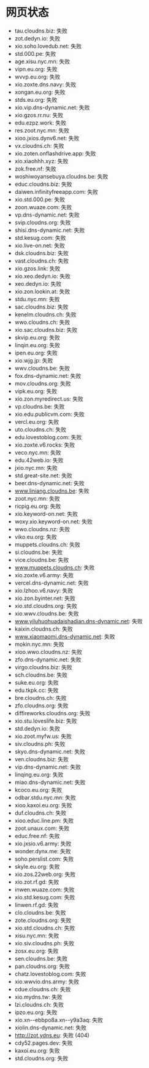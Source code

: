 # 网页状态
- tau.cloudns.biz: 失败
- zot.dedyn.io: 失败
- xio.soho.lovedub.net: 失败
- std.000.pe: 失败
- age.xisu.nyc.mn: 失败
- vipn.eu.org: 失败
- wvvp.eu.org: 失败
- xio.zoxte.dns.navy: 失败
- xongan.eu.org: 失败
- stds.eu.org: 失败
- xio.vip.dns-dynamic.net: 失败
- xio.gzos.rr.nu: 失败
- edu.ezpz.work: 失败
- res.zoot.nyc.mn: 失败
- xioo.jxios.dynv6.net: 失败
- vx.cloudns.ch: 失败
- xio.zoten.onflashdrive.app: 失败
- xio.xiaohhh.xyz: 失败
- zok.free.nf: 失败
- woshiwoyansebuya.cloudns.be: 失败
- educ.cloudns.biz: 失败
- daiwen.infinityfreeapp.com: 失败
- xio.std.000.pe: 失败
- zoon.wuaze.com: 失败
- vp.dns-dynamic.net: 失败
- svip.cloudns.org: 失败
- shisi.dns-dynamic.net: 失败
- std.kesug.com: 失败
- xio.live-on.net: 失败
- dsk.cloudns.biz: 失败
- vast.cloudns.ch: 失败
- xio.gzos.link: 失败
- xio.xeo.dedyn.io: 失败
- xeo.dedyn.io: 失败
- xio.zon.lookin.at: 失败
- stdu.nyc.mn: 失败
- sac.cloudns.biz: 失败
- kenelm.cloudns.ch: 失败
- wwo.cloudns.ch: 失败
- xio.sac.cloudns.biz: 失败
- skvip.eu.org: 失败
- linqin.eu.org: 失败
- ipen.eu.org: 失败
- xio.wjg.jp: 失败
- wwv.cloudns.be: 失败
- fox.dns-dynamic.net: 失败
- mov.cloudns.org: 失败
- vipk.eu.org: 失败
- xio.zon.myredirect.us: 失败
- vp.cloudns.be: 失败
- xio.edu.publicvm.com: 失败
- vercl.eu.org: 失败
- uto.cloudns.ch: 失败
- edu.lovestoblog.com: 失败
- xio.zoxte.v6.rocks: 失败
- veco.nyc.mn: 失败
- edu.42web.io: 失败
- jxio.nyc.mn: 失败
- std.great-site.net: 失败
- beer.dns-dynamic.net: 失败
- www.liniang.cloudns.be: 失败
- zoot.nyc.mn: 失败
- ricpig.eu.org: 失败
- xio.keyword-on.net: 失败
- woxy.xio.keyword-on.net: 失败
- wwo.cloudns.nz: 失败
- viko.eu.org: 失败
- muppets.cloudns.ch: 失败
- si.cloudns.be: 失败
- vice.cloudns.be: 失败
- www.muppets.cloudns.ch: 失败
- xio.zoxte.v6.army: 失败
- vercel.dns-dynamic.net: 失败
- xio.lzhoo.v6.navy: 失败
- xio.zon.byinter.net: 失败
- xio.std.cloudns.org: 失败
- xio.wwv.cloudns.be: 失败
- www.yiluhuohuadaishadian.dns-dynamic.net: 失败
- kaixin.cloudns.ch: 失败
- www.xiaomaomi.dns-dynamic.net: 失败
- mokin.nyc.mn: 失败
- xioo.wwo.cloudns.nz: 失败
- zfo.dns-dynamic.net: 失败
- virgo.cloudns.biz: 失败
- sch.cloudns.be: 失败
- suke.eu.org: 失败
- edu.tkpk.cc: 失败
- bre.cloudns.ch: 失败
- zfo.cloudns.org: 失败
- diffireworks.cloudns.org: 失败
- xio.stu.loveslife.biz: 失败
- std.dedyn.io: 失败
- xio.zoot.myfw.us: 失败
- siv.cloudns.ph: 失败
- skyo.dns-dynamic.net: 失败
- ven.cloudns.biz: 失败
- vip.dns-dynamic.net: 失败
- linqing.eu.org: 失败
- miao.dns-dynamic.net: 失败
- kcoco.eu.org: 失败
- odbar.stdu.nyc.mn: 失败
- xioo.kaxoi.eu.org: 失败
- duf.cloudns.ch: 失败
- xioo.educ.line.pm: 失败
- zoot.unaux.com: 失败
- educ.free.nf: 失败
- xio.jxsio.v6.army: 失败
- wonder.dynx.me: 失败
- soho.perslist.com: 失败
- skyle.eu.org: 失败
- xio.zos.22web.org: 失败
- xio.zot.rf.gd: 失败
- inwen.wuaze.com: 失败
- xio.std.kesug.com: 失败
- linwen.rf.gd: 失败
- clo.cloudns.be: 失败
- zote.cloudns.org: 失败
- xio.std.cloudns.ch: 失败
- xisu.nyc.mn: 失败
- xio.siv.cloudns.ph: 失败
- zosx.eu.org: 失败
- sen.cloudns.be: 失败
- pan.cloudns.org: 失败
- chatz.lovestoblog.com: 失败
- xio.wwvio.dns.army: 失败
- cdue.cloudns.ch: 失败
- xio.mydns.tw: 失败
- lzi.cloudns.ch: 失败
- ipzo.eu.org: 失败
- xio.xn--ebbpo8a.xn--y9a3aq: 失败
- xiolin.dns-dynamic.net: 失败
- http://zot.ydns.eu: 失败 (404)
- cdy52.pages.dev: 失败
- kaxoi.eu.org: 失败
- std.cloudns.org: 失败
